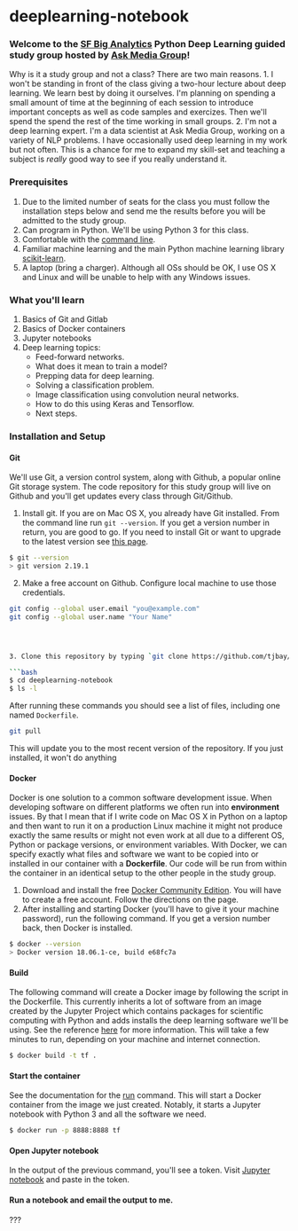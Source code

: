 # deeplearning-notebook

### Welcome to the **[SF Big Analytics](https://www.meetup.com/SF-Big-Analytics/)** Python Deep Learning guided study group hosted by **[Ask Media Group](https://www.askmediagroup.com/)**!
Why is it a study group and not a class? There are two main reasons. 1. I won't be standing in front of the class giving a two-hour lecture about deep learning. We learn best by doing it ourselves. I'm planning on spending a small amount of time at the beginning of each session to introduce important concepts as well as code samples and exercizes. Then we'll spend the spend the rest of the time working in small groups. 2. I'm not a deep learning expert. I'm a data scientist at Ask Media Group, working on a variety of NLP problems. I have occasionally used deep learning in my work but not often. This is a chance for me to expand my skill-set and teaching a subject is *really* good way to see if you really understand it.

### Prerequisites
1. Due to the limited number of seats for the class you must follow the installation steps below and send me the  results before you will be admitted to the study group. 
1. Can program in Python. We'll be using Python 3 for this class.
1. Comfortable with the [command line](https://www.codecademy.com/articles/command-line-commands).
1. Familiar machine learning and the main Python machine learning library [scikit-learn](http://scikit-learn.org/stable/).
1. A laptop (bring a charger). Although all OSs should be OK, I use OS X and Linux and will be unable to help with any Windows issues.


### What you'll learn
1. Basics of Git and Gitlab
1. Basics of Docker containers
1. Jupyter notebooks
1. Deep learning topics:
	* Feed-forward networks.
	* What does it mean to train a model?
	* Prepping data for deep learning.
	* Solving a classification problem.
	* Image classification using convolution neural networks.
	* How to do this using Keras and Tensorflow.
	* Next steps.

### Installation and Setup

#### Git
We'll use Git, a version control system, along with Github, a popular online Git storage system. The code repository for this study group will live on Github and you'll get updates every class through Git/Github.

1. Install git. If you are on Mac OS X, you already have Git installed. From the command line run `git --version`. If you get a version number in return, you are good to go. If you need to install Git or want to upgrade to the latest version see [this page](https://git-scm.com/).

```bash
$ git --version
> git version 2.19.1
```

2. Make a free account on Github. Configure local machine to use those credentials.

```bash
git config --global user.email "you@example.com"
git config --global user.name "Your Name"




3. Clone this repository by typing `git clone https://github.com/tjbay/deeplearning-notebook.git` at the command line. This will create a folder called `deeplearning-notebook` on your computer, inside whatever directory you are in when you run the command.

```bash
$ cd deeplearning-notebook
$ ls -l
```

After running these commands you should see a list of files, including one named `Dockerfile`.

```bash
git pull
```

This will update you to the most recent version of the repository. If you just installed, it won't do anything



#### Docker
Docker is one solution to a common software development issue. When developing software on different platforms we often run into **environment** issues. By that I mean that if I write code on Mac OS X in Python on a laptop and then want to run it on a production Linux machine it might not produce exactly the same results or might not even work at all due to a different OS, Python or package versions, or environment variables. With Docker, we can specify exactly what files and software we want to be copied into or installed in our container with a **Dockerfile**. Our code will be run from within the container in an identical setup to the other people in the study group.

1. Download and install the free [Docker Community Edition](https://www.docker.com/products/docker-desktop). You will have to create a free account. Follow the directions on the page.
2. After installing and starting Docker (you'll have to give it your machine password), run the following command. If you get a version number back, then Docker is installed.

```bash
$ docker --version
> Docker version 18.06.1-ce, build e68fc7a
```

#### Build 
The following command will create a Docker image by following the script in the Dockerfile. This currently inherits a lot of software from an image created by the Jupyter Project which contains packages for scientific computing with Python and adds installs the deep learning software we'll be using. See the reference [here](https://docs.docker.com/engine/reference/commandline/build/) for more information. This will take a few minutes to run, depending on your machine and internet connection.

```bash
$ docker build -t tf .
```

#### Start the container
See the documentation for the [run](https://docs.docker.com/engine/reference/commandline/run/) command. This will start a Docker container from the image we just created. Notably, it starts a Jupyter notebook with Python 3 and all the software we need.

```bash
$ docker run -p 8888:8888 tf
```

#### Open Jupyter notebook
In the output of the previous command, you'll see a token. Visit [Jupyter notebook](localhost:8888) and paste in the token.

#### Run a notebook and email the output to me.
???




